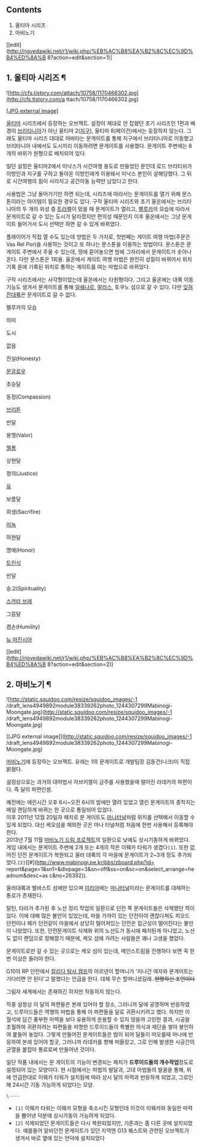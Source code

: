 ## Contents

    

1. 울티마 시리즈 
2. 마비노기 

[[edit](http://rigvedawiki.net/r1/wiki.php/%EB%AC%B8%EA%B2%8C%EC%9D%B4%ED%8A%B
8?action=edit&section=1)]

## 1. 울티마 시리즈 ¶

![http://cfs.tistory.com/attach/10758/1170466302.jpg](http://cfs.tistory.com/a
ttach/10758/1170466302.jpg)

[[JPG external image]](http://cfs.tistory.com/attach/10758/1170466302.jpg)

  
[울티마](%EC%9A%B8%ED%8B%B0%EB%A7%88.md) 시리즈에서 등장하는 오브젝트. 설정이 제대로 안 잡혔던 초기
시리즈인 1편과 배경이 [브리타니아](%EB%B8%8C%EB%A6%AC%ED%83%80%EB%8B%88%EC%95%84.md)가 아닌
울티마 2([지구](%EC%A7%80%EA%B5%AC.md)), 울티마 8(페이건)에서는 등장하지 않는다. 그래도 울티마 시리즈 대대로
아바타는 문게이트를 통해 지구에서 브리타니아로 이동했고 브리타니아 내에서도 도시끼리 이동하려면 문게이트를 사용했다. 문게이트 주변에는 8개의
바위가 원형으로 배치되어 있다.

  

일단 설정은 울티마2에서 미낙스가 시간여행 용도로 만들었던 문인데 로드 브리티쉬가 이방인과 지구를 구하고 돌아온 이방인에게 이용돼서 미낙스
본인이 살해당했다. 그 뒤로 시간여행의 힘이 사라지고 공간이동 능력만 남았다고 한다.

  

사용법은 그냥 들어가기만 하면 되는데, 시리즈에 따라서는 문게이트를 열기 위해 문스톤이라는 아이템이 필요한 경우도 있다. 구작 울티마
시리즈와 초기 울온에서는 브리타니아의 두 개의 위성 중 [트라멜](%ED%8A%B8%EB%9D%BC%EB%A9%9C.md)이 떴을 때
문게이트가 열리고, [펠루카](%ED%8E%A0%EB%A3%A8%EC%B9%B4.md)의 모습에 따라서 문게이트로 갈 수 있는 도시가
달라졌지만 편의성 때문인지 이후 울온에서는 그냥 문게이트 들어가서 도시 선택만 하면 갈 수 있게 바뀌었다.

  

플레이어가 직접 열 수도 있는데 방법은 두 가지로, 첫번째는 게이트 여행 마법(주문은 Vas Rel Por)을 사용하는 것이고 또 하나는
문스톤을 이용하는 방법이다. 문스톤은 문게이트 주변에서 주울 수 있는데, 땅에 묻어놓으면 밤에 그자리에서 문게이트가 솟아나온다. 다만
문스톤은 1회용. 울온에서 게이트 여행 마법은 완전히 성질이 바뀌어서 위치기록 룬에 기록된 위치로 통하는 게이트를 여는 마법으로 바뀌었다.

  

구작 시리즈에서는 사각형이었는데 울온에서는 타원형이다. 그리고 울온에는 대륙 이동 기능도 생겨서 문게이트를 통해
[일쉐나르](%EC%9D%BC%EC%89%90%EB%82%98%EB%A5%B4.md),
[말라스](%EB%A7%90%EB%9D%BC%EC%8A%A4.md), 토쿠노 섬으로 갈 수 있다. 다만 [잊혀진대륙](%EC%9E%8A%ED%98%80%EC%A7%84%20%EB%8C%80%EB%A5%99.md)은 문게이트로 갈 수 없다.

  

펠루카의 모습

의미

도시

없음

진실(Honesty)

[문글로우](%EB%AC%B8%EA%B8%80%EB%A1%9C%EC%9A%B0.md)

초승달

동정(Compassion)

[브리튼](%EB%B8%8C%EB%A6%AC%ED%8A%BC.md)

반달

용맹(Valor)

[젤롬](%EC%A0%A4%EB%A1%AC.md)

상현달

정의(Justice)

[유](%EC%9C%A0.md)

보름달

희생(Sacrifire)

[미녹](%EB%AF%B8%EB%85%B9.md)

하현달

명예(Honor)

[트린식](%ED%8A%B8%EB%A6%B0%EC%8B%9D.md)

반달

숭고(Spirituality)

[스카라 브레](%EC%8A%A4%EC%B9%B4%EB%9D%BC%20%EB%B8%8C%EB%A0%88.md)

그믐달

겸손(Humility)

[뉴 마진시아](%EB%89%B4%20%EB%A7%88%EC%A7%84%EC%8B%9C%EC%95%84.md)

[[edit](http://rigvedawiki.net/r1/wiki.php/%EB%AC%B8%EA%B2%8C%EC%9D%B4%ED%8A%B
8?action=edit&section=2)]

## 2. 마비노기 ¶

![http://static.squidoo.com/resize/squidoo_images/-1
/draft_lens4949892module38339262photo_1244307299Mabinogi-
Moongate.jpg](http://static.squidoo.com/resize/squidoo_images/-1
/draft_lens4949892module38339262photo_1244307299Mabinogi-Moongate.jpg)

[[JPG external image]](http://static.squidoo.com/resize/squidoo_images/-1
/draft_lens4949892module38339262photo_1244307299Mabinogi-Moongate.jpg)

  
[마비노기](%EB%A7%88%EB%B9%84%EB%85%B8%EA%B8%B0.md)에 등장하는 오브젝트. 유래는 1의 문게이트로
개발팀장 김동건(나크)이 직접 밝혔다.

  

설정상으로는 과거의 대마법사 자브키엘이 금주를 사용했을때 떨어진 라데카의 파편이다. 즉 달의 파편인셈.

  

예전에는 에린시간 오후 6시~오전 6시의 밤에만 열려 있었고 열린 문게이트의 종착지는 매일 랜덤하게 바뀌는 한 곳으로 통일되어 있었다.  
이후 2011년 12월 20일자 패치로 문 게이트도 [마나터널](%EB%A7%88%EB%82%98%20%ED%84%B0%EB%84%90.md)처럼 위치를 선택해서 이동할 수 있게 되었다. 대신
케오섬을 제외한 곳은 마나 터널처럼 처음에 한번 사용해서 등록해야 한다.  
2013년 7월 11월 [마비노기 드림 프로젝트](%EB%A7%88%EB%B9%84%EB%85%B8%EA%B8%B0%20%EB%93%9C%EB%A6%BC%20%ED%94%84%EB%A1%9C%EC%A0%9D%ED%8A%B8.md)의 일환으로 낮에도 상시기동하게 바뀌었다.  
게임 내에서는 문게이트 주변에 2개 또는 4개의 작은 이웨카 타워가 생겼다`[1]`. 또한 없어진 던전 문게이트가 복원되고 울라 대륙의 각
마을에 문게이트가 2~3개 정도 추가되었다.`[2]`([#](http://www.mabinogi.pe.kr/bbs/zboard.php?id=
report&page=1&sn1=&divpage=3&sn=off&ss=on&sc=on&select_arrange=headnum&desc=as
c&no=26392)).

  

울라대륙과 벨바스트 섬에만 있으며 [이리아](%EC%9D%B4%EB%A6%AC%EC%95%84.md)에는 [마나터널](%EB%A7%88%EB%82%98%20%ED%84%B0%EB%84%90.md)이라는 문게이트를 대체하는 통로가 존재한다.

  

탈틴, 타라가 추가된 후 노선 정리 작업의 일환으로 던전 쪽 문게이트들은 삭제했던 적이 있다. 이에 대해 많은 불만이 있었는데, 마을 가까이
있는 던전이야 괜찮다쳐도 피오드 던전이나 페카 던전같이 마을에서 상당히 떨어져있는 던전은 접근성이 떨어진다는 불만이 나왔었다. 또한,
던전문게이트 삭제와 위의 노선도가 동시에 패치된게 아니었고, 노선도 없이 랜덤으로 정해졌기 때문에, 케오 섬에 가려는 사람들은 꽤나 고생을
했었다.

  

문게이트로만 갈 수 있는 곳으로는 케오 섬이 있는데, 메인스트림을 진행하다 보면 꼭 한번 이상은 들러야 한다.

  

G10의 RP 던전에서 [칼리다 탐사 캠프](%EC%B9%BC%EB%A6%AC%EB%8B%A4%20%ED%83%90%EC%82%AC%20%EC%BA%A0%ED%94%84.md)의 아르넨이 할머니가 '지나간 여자와 문게이트는 기다리면 안 된다'고 말했다는 언급을 한다. 대체
무슨 할머니셨길래..<del>현명하신 조언이다</del>

  

그림자 세계에서는 존재하긴 하지만 작동하지 않는다.

  

작중 설정상 이 달의 파편들은 본래 있어야 할 장소, 그러니까 달에 공명하며 반응하였고, 드루이드들은 역행의 마법을 통해 이 파편들을 달로
귀환시키려고 했다. 하지만 이 월석에 담긴 풍부한 마력을 보다 유용하게 운용할 수 있지 않을까 고민한 결과, 시공을 초월하여 귀환하려는
파편들을 저명한 드루이드들이 특별한 의식과 제단을 쌓아 봉인하여 붙들어 놓았다. 그렇게 만들어진 문게이트들은 밤이 되어 달들이 떠오를때
마나에 반응하여 본래 있어야 할곳, 그러니까 라데카를 향해 떠올랐고, 그로 인해 발생한 시공간의 균열을 붙잡아 통로로써 만들어낸 것이다.

  

일단 작품 내에서는 문 게이트의 기능이 변경되는 패치가 **드루이드들의 개수작업**정도로 설정되어 있는 모양이다. 현 시점에서는 마법의
발달과, 고대 마법들의 발굴을 통해, 위에 언급한대로 이웨카 타워가 설치됨에 따라 상시 달의 마력과 반응하게 되었고, 그로인해 24시간 기동
가능하게 되었다는 모양.

`\----`

  * `[1]` 이웨카 타워는 이웨카 모형을 축소시킨 모형인데 이것이 이웨카와 동일한 마력을 뿜어낸 덕분에 상시가동이 가능하게 되었다.
  * `[2]` 삭제되었던 문게이트들은 다시 복원되었지만, 기존과는 좀 다른 곳에 설치되었다. 예를들어 알비던전 문게이트가 있던 지역엔 G13 퀘스트와 관련된 오브젝트가 생겨서 바로 옆에 있는 언덕에 설치되었다

